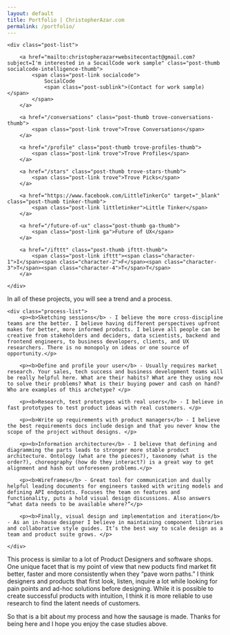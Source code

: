 ```yaml
---
layout: default
title: Portfolio | ChristopherAzar.com
permalink: /portfolio/
---
```


<div id="hello-ideo" class="hello-ideo" style="display:none;">
    <span class="ideo-logo"></span>
    <p class="ideo-welcome">Hello IDEO.org and welcome! Thanks for checking out my portfolio. I appreciate your time. </p>
</div>

<div class="portfolio-index-content">

    <div class="post-list">

        <a href="mailto:christopherazar+websitecontact@gmail.com?subject=I'm interested in a SocailCode work sample" class="post-thumb socialcode-intelligence-thumb">
            <span class="post-link socialcode">
                SocialCode
                <span class="post-sublink">(Contact for work sample)</span>
            </span>
        </a>

        <a href="/conversations" class="post-thumb trove-conversations-thumb">
            <span class="post-link trove">Trove Conversations</span>
        </a>

        <a href="/profile" class="post-thumb trove-profiles-thumb">
            <span class="post-link trove">Trove Profiles</span>
        </a>

        <a href="/stars" class="post-thumb trove-stars-thumb">
            <span class="post-link trove">Trove Picks</span>
        </a>

        <a href="https://www.facebook.com/LittleTinkerCo" target="_blank" class="post-thumb tinker-thumb">
            <span class="post-link littletinker">Little Tinker</span>
        </a>

        <a href="/future-of-ux" class="post-thumb ga-thumb">
            <span class="post-link ga">Future of UX</span>
        </a>

        <a href="/ifttt" class="post-thumb ifttt-thumb">
            <span class="post-link ifttt"><span class="character-1">I</span><span class="character-2">F</span><span class="character-3">T</span><span class="character-4">T</span>T</span>
        </a>

    </div>

<p>In all of these projects, you will see a trend and a process.</p>

    <div class="process-list">
        <p><b>Sketching sessions</b> - I believe the more cross-discipline teams are the better. I believe having different perspectives upfront makes for better, more informed products. I believe all people can be creative from stakeholders and deciders, data scientists, backend and frontend engineers, to business developers, clients, and UX researchers. There is no monopoly on ideas or one source of opportunity.</p>

        <p><b>Define and profile your user</b> - Usually requires market research. Your sales, tech success and business development teams will be really helpful here. What are their habits? What are they using now to solve their problems? What is their buying power and cash on hand? Who are examples of this archetype? </p>

        <p><b>Research, test prototypes with real users</b> - I believe in fast prototypes to test product ideas with real customers. </p>

        <p><b>Write up requirements with product managers</b> - I believe the best requirements docs include design and that you never know the scope of the project without designs. </p>

        <p><b>Information architecture</b> - I believe that defining and diagramming the parts leads to stronger more stable product architecture. Ontology (what are the pieces?), taxonomy (what is the order?), choreography (how do they interact?) is a great way to get alignment and hash out unforeseen problems.</p>

        <p><b>Wireframes</b> - Great tool for communication and dually helpful leading documents for engineers tasked with writing models and defining API endpoints. Focuses the team on features and functionality, puts a hold visual design discussions. Also answers “what data needs to be available where?”</p>

        <p><b>Finally, visual design and implementation and iteration</b> - As an in-house designer I believe in maintaining component libraries and collaborative style guides. It’s the best way to scale design as a team and product suite grows. </p>

    </div>

<p>This process is similar to a lot of Product Designers and software shops. One unique facet that is my point of view that new poducts find market fit better, faster and more consistently when they “pave worn paths.” I think designers and products that first look, listen, inquire a lot while looking for pain points and ad-hoc solutions before designing. While it is possible to create successful products with intuition, I think it is more reliable to use research to find the latent needs of customers.</p>

<p>So that is a bit about my process and how the sausage is made. Thanks for being here and I hope you enjoy the case studies above.</p>

</div>
